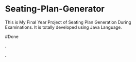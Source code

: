 # Seating-Plan-Generator

This is My Final Year Project of Seating Plan Generation During Examinations. It is totally developed using Java Language.







































#Done










































































































.




































































































































































































































































































































































































































































































.






































